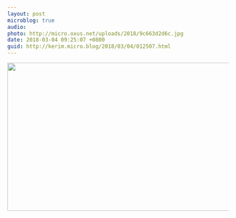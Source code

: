 ```yaml
---
layout: post
microblog: true
audio: 
photo: http://micro.oxus.net/uploads/2018/9c663d2d6c.jpg
date: 2018-03-04 09:25:07 +0800
guid: http://kerim.micro.blog/2018/03/04/012507.html
---
```



<img src="http://micro.oxus.net/uploads/2018/9c663d2d6c.jpg" width="600" height="337" />
